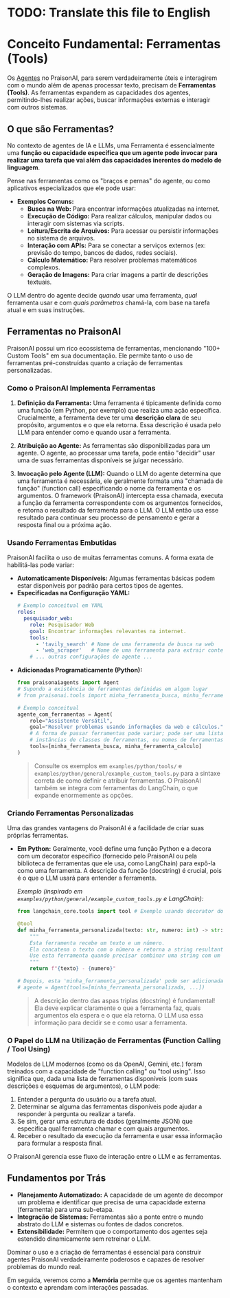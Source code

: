 # TODO: Translate this file to English

# Conceito Fundamental: Ferramentas (Tools)

Os [Agentes](./01_agentes.md) no PraisonAI, para serem verdadeiramente úteis e interagirem com o mundo além de apenas processar texto, precisam de **Ferramentas (Tools)**. As ferramentas expandem as capacidades dos agentes, permitindo-lhes realizar ações, buscar informações externas e interagir com outros sistemas.

## O que são Ferramentas?

No contexto de agentes de IA e LLMs, uma Ferramenta é essencialmente uma **função ou capacidade específica que um agente pode invocar para realizar uma tarefa que vai além das capacidades inerentes do modelo de linguagem**.

Pense nas ferramentas como os "braços e pernas" do agente, ou como aplicativos especializados que ele pode usar:

*   **Exemplos Comuns:**
    *   **Busca na Web:** Para encontrar informações atualizadas na internet.
    *   **Execução de Código:** Para realizar cálculos, manipular dados ou interagir com sistemas via scripts.
    *   **Leitura/Escrita de Arquivos:** Para acessar ou persistir informações no sistema de arquivos.
    *   **Interação com APIs:** Para se conectar a serviços externos (ex: previsão do tempo, bancos de dados, redes sociais).
    *   **Cálculo Matemático:** Para resolver problemas matemáticos complexos.
    *   **Geração de Imagens:** Para criar imagens a partir de descrições textuais.

O LLM dentro do agente decide *quando* usar uma ferramenta, *qual* ferramenta usar e com *quais parâmetros* chamá-la, com base na tarefa atual e em suas instruções.

## Ferramentas no PraisonAI

PraisonAI possui um rico ecossistema de ferramentas, mencionando "100+ Custom Tools" em sua documentação. Ele permite tanto o uso de ferramentas pré-construídas quanto a criação de ferramentas personalizadas.

### Como o PraisonAI Implementa Ferramentas

1.  **Definição da Ferramenta:**
    Uma ferramenta é tipicamente definida como uma função (em Python, por exemplo) que realiza uma ação específica. Crucialmente, a ferramenta deve ter uma **descrição clara** de seu propósito, argumentos e o que ela retorna. Essa descrição é usada pelo LLM para entender como e quando usar a ferramenta.

2.  **Atribuição ao Agente:**
    As ferramentas são disponibilizadas para um agente. O agente, ao processar uma tarefa, pode então "decidir" usar uma de suas ferramentas disponíveis se julgar necessário.

3.  **Invocação pelo Agente (LLM):**
    Quando o LLM do agente determina que uma ferramenta é necessária, ele geralmente formata uma "chamada de função" (function call) especificando o nome da ferramenta e os argumentos. O framework (PraisonAI) intercepta essa chamada, executa a função da ferramenta correspondente com os argumentos fornecidos, e retorna o resultado da ferramenta para o LLM. O LLM então usa esse resultado para continuar seu processo de pensamento e gerar a resposta final ou a próxima ação.

### Usando Ferramentas Embutidas

PraisonAI facilita o uso de muitas ferramentas comuns. A forma exata de habilitá-las pode variar:

*   **Automaticamente Disponíveis:** Algumas ferramentas básicas podem estar disponíveis por padrão para certos tipos de agentes.
*   **Especificadas na Configuração YAML:**
    ```yaml
    # Exemplo conceitual em YAML
    roles:
      pesquisador_web:
        role: Pesquisador Web
        goal: Encontrar informações relevantes na internet.
        tools:
          - 'tavily_search' # Nome de uma ferramenta de busca na web
          - 'web_scraper'   # Nome de uma ferramenta para extrair conteúdo de páginas
        # ... outras configurações do agente ...
    ```
*   **Adicionadas Programaticamente (Python):**
    ```python
    from praisonaiagents import Agent
    # Supondo a existência de ferramentas definidas em algum lugar
    # from praisonai.tools import minha_ferramenta_busca, minha_ferramenta_calculo

    # Exemplo conceitual
    agente_com_ferramentas = Agent(
        role="Assistente Versátil",
        goal="Resolver problemas usando informações da web e cálculos.",
        # A forma de passar ferramentas pode variar; pode ser uma lista de funções,
        # instâncias de classes de ferramentas, ou nomes de ferramentas registradas.
        tools=[minha_ferramenta_busca, minha_ferramenta_calculo]
    )
    ```
    > Consulte os exemplos em `examples/python/tools/` e `examples/python/general/example_custom_tools.py` para a sintaxe correta de como definir e atribuir ferramentas. O PraisonAI também se integra com ferramentas do LangChain, o que expande enormemente as opções.

### Criando Ferramentas Personalizadas

Uma das grandes vantagens do PraisonAI é a facilidade de criar suas próprias ferramentas.

*   **Em Python:**
    Geralmente, você define uma função Python e a decora com um decorator específico (fornecido pelo PraisonAI ou pela biblioteca de ferramentas que ele usa, como LangChain) para expô-la como uma ferramenta. A descrição da função (docstring) é crucial, pois é o que o LLM usará para entender a ferramenta.

    *Exemplo (inspirado em `examples/python/general/example_custom_tools.py` e LangChain):*
    ```python
    from langchain_core.tools import tool # Exemplo usando decorator do LangChain

    @tool
    def minha_ferramenta_personalizada(texto: str, numero: int) -> str:
        """
        Esta ferramenta recebe um texto e um número.
        Ela concatena o texto com o número e retorna a string resultante.
        Use esta ferramenta quando precisar combinar uma string com um valor numérico.
        """
        return f"{texto} - {numero}"

    # Depois, esta 'minha_ferramenta_personalizada' pode ser adicionada à lista de ferramentas de um agente.
    # agente = Agent(tools=[minha_ferramenta_personalizada, ...])
    ```
    > A descrição dentro das aspas triplas (docstring) é fundamental! Ela deve explicar claramente o que a ferramenta faz, quais argumentos ela espera e o que ela retorna. O LLM usa essa informação para decidir se e como usar a ferramenta.

### O Papel do LLM na Utilização de Ferramentas (Function Calling / Tool Using)

Modelos de LLM modernos (como os da OpenAI, Gemini, etc.) foram treinados com a capacidade de "function calling" ou "tool using". Isso significa que, dada uma lista de ferramentas disponíveis (com suas descrições e esquemas de argumentos), o LLM pode:

1.  Entender a pergunta do usuário ou a tarefa atual.
2.  Determinar se alguma das ferramentas disponíveis pode ajudar a responder à pergunta ou realizar a tarefa.
3.  Se sim, gerar uma estrutura de dados (geralmente JSON) que especifica qual ferramenta chamar e com quais argumentos.
4.  Receber o resultado da execução da ferramenta e usar essa informação para formular a resposta final.

O PraisonAI gerencia esse fluxo de interação entre o LLM e as ferramentas.

## Fundamentos por Trás

*   **Planejamento Automatizado:** A capacidade de um agente de decompor um problema e identificar que precisa de uma capacidade externa (ferramenta) para uma sub-etapa.
*   **Integração de Sistemas:** Ferramentas são a ponte entre o mundo abstrato do LLM e sistemas ou fontes de dados concretos.
*   **Extensibilidade:** Permitem que o comportamento dos agentes seja estendido dinamicamente sem retreinar o LLM.

Dominar o uso e a criação de ferramentas é essencial para construir agentes PraisonAI verdadeiramente poderosos e capazes de resolver problemas do mundo real.

Em seguida, veremos como a **Memória** permite que os agentes mantenham o contexto e aprendam com interações passadas.
